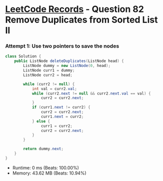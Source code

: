 # [LeetCode Records](../README.md) - Question 82 Remove Duplicates from Sorted List II

### Attempt 1: Use two pointers to save the nodes
```java
class Solution {
    public ListNode deleteDuplicates(ListNode head) {
        ListNode dummy = new ListNode(0, head);
        ListNode curr1 = dummy;
        ListNode curr2 = head;

        while (curr2 != null) {
            int val = curr2.val;
            while (curr2.next != null && curr2.next.val == val) {
                curr2 = curr2.next;
            }
            if (curr1.next != curr2) {
                curr2 = curr2.next;
                curr1.next = curr2;
            } else {
                curr1 = curr2;
                curr2 = curr2.next;
            }
        }

        return dummy.next;
    }
}
```
- Runtime: 0 ms (Beats: 100.00%)
- Memory: 43.62 MB (Beats: 10.94%)

<br>
